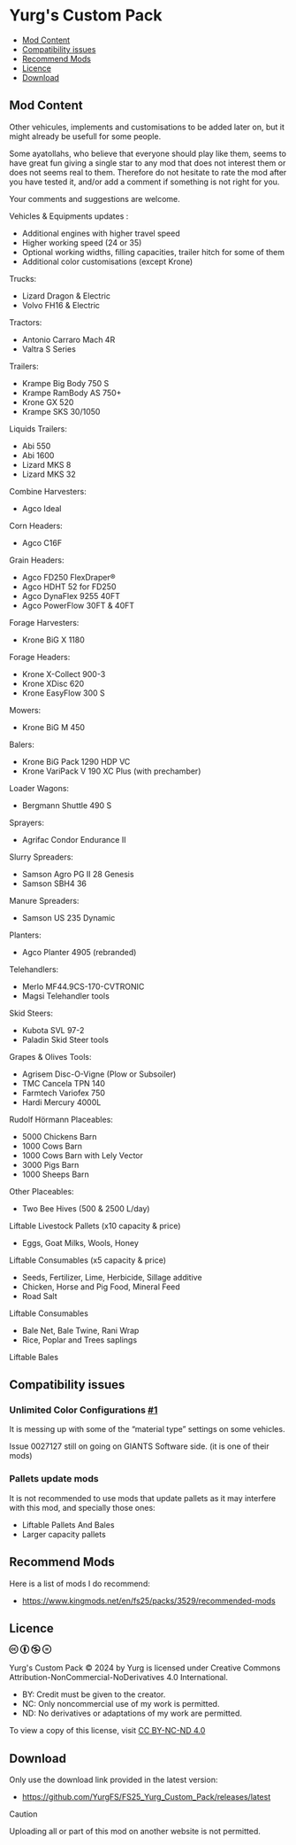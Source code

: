 # Yurg's Custom Pack

- [Mod Content](#mod-content)
- [Compatibility issues](#compatibility-issues)
- [Recommend Mods](#recommend-mods)
- [Licence](#licence)
- [Download](#download)

## Mod Content

Other vehicules, implements and customisations to be added later on, but it might already be usefull for some people.

Some ayatollahs, who believe that everyone should play like them, seems to have great fun giving a single star to any mod that does not interest them or does not seems real to them.
Therefore do not hesitate to rate the mod after you have tested it, and/or add a comment if something is not right for you.

Your comments and suggestions are welcome.

Vehicles & Equipments updates :
- Additional engines with higher travel speed
- Higher working speed (24 or 35)
- Optional working widths, filling capacities, trailer hitch for some of them
- Additional color customisations (except Krone)

Trucks:
- Lizard Dragon & Electric
- Volvo FH16 & Electric

Tractors:
- Antonio Carraro Mach 4R
- Valtra S Series

Trailers:
- Krampe Big Body 750 S
- Krampe RamBody AS 750+
- Krone GX 520
- Krampe SKS 30/1050

Liquids Trailers:
- Abi 550
- Abi 1600
- Lizard MKS 8
- Lizard MKS 32

Combine Harvesters:
- Agco Ideal

Corn Headers:
- Agco C16F

Grain Headers:
- Agco FD250 FlexDraper®
- Agco HDHT 52 for FD250
- Agco DynaFlex 9255 40FT
- Agco PowerFlow 30FT & 40FT

Forage Harvesters:
- Krone BiG X 1180

Forage Headers:
- Krone X-Collect 900-3
- Krone XDisc 620
- Krone EasyFlow 300 S

Mowers:
- Krone BiG M 450

Balers:
- Krone BiG Pack 1290 HDP VC
- Krone VariPack V 190 XC Plus (with prechamber)

Loader Wagons:
- Bergmann Shuttle 490 S

Sprayers:
- Agrifac Condor Endurance II

Slurry  Spreaders:
- Samson Agro PG II 28 Genesis
- Samson SBH4 36

Manure Spreaders:
- Samson US 235 Dynamic

Planters:
- Agco Planter 4905 (rebranded)

Telehandlers:
- Merlo MF44.9CS-170-CVTRONIC
- Magsi Telehandler tools

Skid Steers:
- Kubota SVL 97-2
- Paladin Skid Steer tools

Grapes & Olives Tools:
- Agrisem Disc-O-Vigne (Plow or Subsoiler)
- TMC Cancela TPN 140
- Farmtech Variofex 750
- Hardi Mercury 4000L

Rudolf Hörmann Placeables:
- 5000 Chickens Barn
- 1000 Cows Barn
- 1000 Cows Barn with Lely Vector
- 3000 Pigs Barn
- 1000 Sheeps Barn

Other Placeables:
- Two Bee Hives (500 & 2500 L/day)

Liftable Livestock Pallets (x10 capacity & price)
- Eggs, Goat Milks, Wools, Honey

Liftable Consumables (x5 capacity & price)
- Seeds, Fertilizer, Lime, Herbicide, Sillage additive
- Chicken, Horse and Pig Food, Mineral Feed
- Road Salt

Liftable Consumables
- Bale Net, Bale Twine, Rani Wrap
- Rice, Poplar and Trees saplings

Liftable Bales


## Compatibility issues

### Unlimited Color Configurations [#1](https://github.com/YurgFS/FS25_Yurg_Custom_Pack/issues/1)

It is messing up with some of the “material type” settings on some vehicles.

Issue 0027127 still on going on GIANTS Software side. (it is one of their mods)


### Pallets update mods

It is not recommended to use mods that update pallets as it may interfere with this mod, and specially those ones:
- Liftable Pallets And Bales
- Larger capacity pallets


## Recommend Mods

Here is a list of mods I do recommend:
- https://www.kingmods.net/en/fs25/packs/3529/recommended-mods


## Licence
<img src="res/cc/cc-logo.svg" width="16"/> <img src="res/cc/cc-by.svg" width="16"/> <img src="res/cc/cc-nc.svg" width="16"/> <img src="res/cc/cc-nd.svg" width="16"/>

Yurg's Custom Pack © 2024 by Yurg is licensed under Creative Commons Attribution-NonCommercial-NoDerivatives 4.0 International.
- BY: Credit must be given to the creator.
- NC: Only noncommercial use of my work is permitted.
- ND: No derivatives or adaptations of my work are permitted.

To view a copy of this license, visit [CC BY-NC-ND 4.0](https://creativecommons.org/licenses/by-nc-nd/4.0/)


## Download

Only use the download link provided in the latest version:
- https://github.com/YurgFS/FS25_Yurg_Custom_Pack/releases/latest

> [!CAUTION]
> Uploading all or part of this mod on another website is not permitted.
